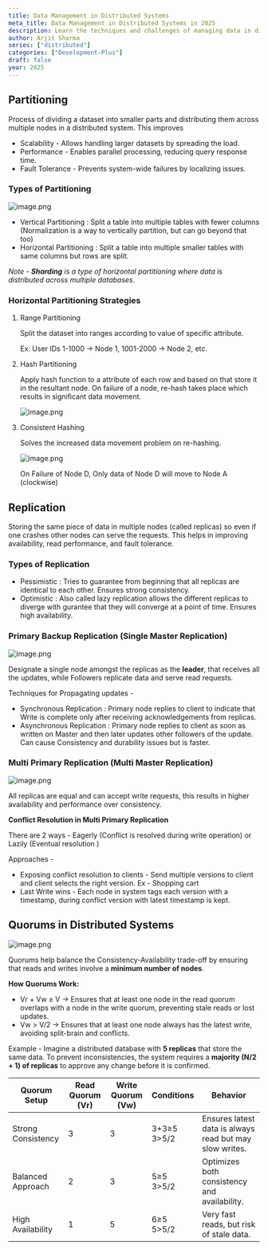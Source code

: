 ```yaml
---
title: Data Management in Distributed Systems
meta_title: Data Management in Distributed Systems in 2025
description: Learn the techniques and challenges of managing data in distributed systems, including replication, sharding, and fault tolerance. Essential for developers in 2025.
author: Arjit Sharma
series: ["distributed"]
categories: ["Development-Plus"]
draft: false
year: 2025
---
```


## Partitioning

Process of dividing a dataset into smaller parts and distributing them across multiple nodes in a distributed system. This improves 

- Scalability - Allows handling larger datasets by spreading the load.
- Performance - Enables parallel processing, reducing query response time.
- Fault Tolerance - Prevents system-wide failures by localizing issues.

### Types of Partitioning

![image.png](https://res.cloudinary.com/dwa6rcttw/image/upload/v1742840302/image_2_jjq08j.png)

- Vertical Partitioning : Split a table into multiple tables with fewer columns (Normalization is a way to vertically partition, but can go beyond that too)
- Horizontal Partitioning : Split a table into multiple smaller tables with same columns but rows are split.
    
*Note - **Sharding** is a type of horizontal partitioning where data is distributed across multiple databases.*
    

### Horizontal Partitioning Strategies

1. Range Partitioning 
    
    Split the dataset into ranges according to value of specific attribute. 
    
    Ex: User IDs 1-1000 → Node 1, 1001-2000 → Node 2, etc.
    
2. Hash Partitioning 
    
    Apply hash function to a attribute of each row and based on that store it in the resultant node. On failure of a node, re-hash takes place which results in significant data movement.
    
    ![image.png](https://res.cloudinary.com/dwa6rcttw/image/upload/v1742840302/image_3_oj5vec.png)
    
3. Consistent Hashing 
    
    Solves the increased data movement problem on re-hashing. 
    
    ![image.png](https://res.cloudinary.com/dwa6rcttw/image/upload/v1742840303/image_4_bqnovu.png)
    
    On Failure of Node D, Only data of Node D will move to Node A (clockwise)

## Replication

Storing the same piece of data in multiple nodes (called replicas) so even if one crashes other nodes can serve the requests. This helps in improving availability, read performance, and fault tolerance.

### Types of Replication

- Pessimistic : Tries to guarantee from beginning that all replicas are identical to each other. Ensures strong consistency.
- Optimistic : Also called lazy replication allows the different replicas to diverge with gurantee that they will converge at a point of time. Ensures high availability.

### Primary Backup Replication (Single Master Replication)

![image.png](https://res.cloudinary.com/dwa6rcttw/image/upload/v1742840302/image_5_kyz6uo.png)

Designate a single node amongst the replicas as the **leader**, that receives all the updates, while Followers replicate data and serve read requests.

Techniques for Propagating updates - 

- Synchronous Replication : Primary node replies to client to indicate that Write is complete only after receiving acknowledgements from replicas.
- Asynchronous Replication : Primary node replies to client as soon as written on Master and then later updates other followers of the update. Can cause Consistency and durability issues but is faster.

### Multi Primary Replication (Multi Master Replication)

![image.png](https://res.cloudinary.com/dwa6rcttw/image/upload/v1742840303/image_6_mfo7fm.png)

All replicas are equal and can accept write requests, this results in higher availability and performance over consistency.

**Conflict Resolution in Multi Primary Replication** 

There are 2 ways - Eagerly (Conflict is resolved during write operation) or Lazily (Eventual resolution )

Approaches - 

- Exposing conflict resolution to clients - Send multiple versions to client and client selects the right version. Ex - Shopping cart
- Last Write wins - Each node in system tags each version with a timestamp, during conflict version with latest timestamp is kept.

## Quorums in Distributed Systems

![image.png](https://res.cloudinary.com/dwa6rcttw/image/upload/v1742840303/image_7_rbcu4m.png)

Quorums help balance the Consistency-Availability trade-off by ensuring that reads and writes involve a **minimum number of nodes**.

**How Quorums Work:**

- Vr + Vw ≥ V → Ensures that at least one node in the read quorum overlaps with a node in the write quorum, preventing stale reads or lost updates.
- Vw > V/2 → Ensures that at least one node always has the latest write, avoiding split-brain and conflicts.

Example - Imagine a distributed database with **5 replicas** that store the same data. To prevent inconsistencies, the system requires a **majority (N/2 + 1) of replicas** to approve any change before it is confirmed.

| Quorum Setup         | Read Quorum (Vr) | Write Quorum (Vw) | Conditions  | Behavior  |
|----------------------|-----------------|-------------------|------------|-----------|
| Strong Consistency  | 3               | 3                 | 3+3≥5 <br> 3>5/2 | Ensures latest data is always read but may slow writes. |
| Balanced Approach   | 2               | 3                 | 5≥5 <br> 3>5/2 | Optimizes both consistency and availability. |
| High Availability   | 1               | 5                 | 6≥5 <br> 5>5/2 | Very fast reads, but risk of stale data. |
